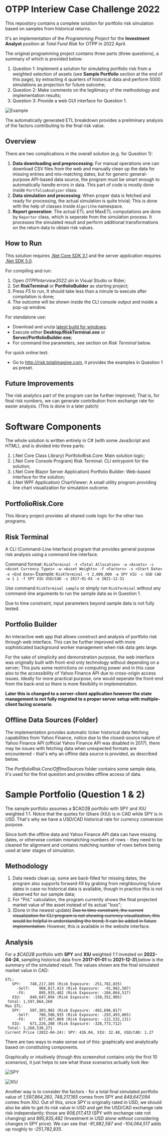 # OTPP Interiew Case Challenge 2022

This repository contains a complete solution for portfolio risk simulation based on samples from historical returns.

It's an implementation of the *Programming Project* for the **Investment Analyst** position at *Total Fund Risk* for OTPP in 2022 April.

The original programming project contains three parts (three questions), a summary of which is provided below:

1. Question 1: Implement a solution for simulating portfolio risk from a weighted selection of assets (see **Sample Portfolio** section at the end of this page), by extracting 4 quarters of historical data and perform 5000 simulations as projection for future outcome;
2. Question 2: Make comments on the legitimacy of the methodology and implementation results;
3. Question 3: Provide a web GUI interface for Question 1.

![Example](./Example/Example.png)

The automatically generated ETL breakdown provides a preliminary analysis of the factors contributing to the final risk value.

## Overview

There are two complications in the overall solution (e.g. for Question 1):

1. **Data downloading and preprocessing**: For manual operations one can download CSV files from the web and manually clean up the data for missing entries and mis-matching dates, but for generic general-purpose API-based data source, the program must be smart enough to automatically handle errors in data. This part of code is mostly done inside `PortfolioAnalyzer` class.
2. **Data simulation and processing**: When proper data is fetched and ready for processing, the actual simulation is quite trivial; This is done with the help of classes inside `Algorithm` namespace.
3. **Report generation**: The actual ETL and MaxETL computations are done by `Reporter` class, which is seperate from the simulation process. It processes the simulated result and perform additional transformations on the return data to obtain risk values.

## How to Run

This solution requires [.Net Core SDK 3.1](https://dotnet.microsoft.com/en-us/download/dotnet/3.1) and the server application requires [.Net SDK 5.0](https://dotnet.microsoft.com/en-us/download/dotnet/5.0).

For compiling and run:

1. Open *OTPPInterview2022.sln* in Visual Studio or Rider;
2. Set **RiskTerminal** or **PortfolioBuilder** as starting project;
3. Press *F5* to run, It should take less than a minute to execute after compilation is done; 
4. The outcome will be shown inside the CLI console output and inside a pop-up window.

For standalone use:

* Download and unzip [latest build for windows](https://github.com/chaojian-zhang/OTPPInterview2022/releases/tag/v1.1);
* Execute either **Desktop/RiskTerminal.exe** or **Server/PortfolioBuilder.exe**;
* For command line parameters, see section on *Risk Terminal* below.

For quick online test:

* Go to http://risk.totalimagine.com, it provides the examples in Question 1 as preset.

## Future Improvements

The risk analytics part of the program can be further improved; That is, for final risk numbers, we can generate contribution from exchange rate for easier analysis. (This is done in a later patch)

# Software Components

The whole solution is written entirely in C# (with some JavaScript and HTML), and is divided into three parts: 

1. (.Net Core Class Library) PortfolioRisk.Core: Main solution logic;
2. (.Net Core Console Program) Risk Terminal: CLI entrypoint for the solution;
3. (.Net Core Blazor Server Application) Portfolio Builder: Web-based interface for the solution;
4. (.Net WPF Application) ChartViewer: A small utility program providing line chart visualization for simulation outcome.

## PortfolioRisk.Core

This library project provides all shared code logic for the other two programs.

## Risk Terminal

A CLI (Command-Line Interface) program that provides general purpose risk analysis using a command line interface.

Command format: `RiskTerminal -t <Total Allocation> -a <Assets> -c <Asset Currency Types> -w <Asset Weights> -f <Factors> -s <Start Date> -e <End Date>` 
Example: `RiskTerminal -t 2,000,000 -a SPY XIU -c USD CAD -w 1 1 -f SPY XIU USD/CAD -s 2017-01-01 -e 2021-12-31`

Use command `RiskTerminal sample` or simply run `RiskTerminal` without any command-line arguments to run the sample data as in Question 1.

Due to time constraint, input parameters beyond sample data is not fully tested.

## Portfolio Builder

An interactive web app that allows construct and analysis of portfolio risk through web interface. This can be further improved with more sophisticated background worker management when risk data gets large.

For the sake of simplicity and demonstration purpose, the web interface was originally built with front-end only technology without depending on a server; This puts some restrictions on computing power and in this case also to the accessibility of Yahoo Finance API due to cross-origin access issues. Ideally for more practical purpose, one would seperate the front-end from the back-end so there is more flexibility in implementation.

**Later this is changed to a server-client application however the state management is not fully migrated to a proper server setup with multiple-client facing scenario**.

## Offline Data Sources (Folder)

The implementation provides automatic ticker historical data fetching capabilities from Yahoo Finance, notice due to the closed-source nature of Yahoo Finance API (official Yahoo Finance API was disabled in 2017), there may be issues with fetching data when unexpected formats are encountered - that's why an offline data source is provided, as described below.

The *PortfolioRisk.Core/OfflineSources* folder contains some sample data, it's used for the first question and provides offline access of data.

# Sample Portfolio (Question 1 & 2)

The sample portfolio assumes a $CAD2B portfolio with SPY and XIU weighted 1:1. Notce that the quotes for iShare (XIU) is in CAD while SPY is in USD. That's why we have a USD/CAD historical rate for currency conversion purpose.

Since both the offline data and Yahoo Finance API data can have missing dates, or otherwise contain mismatching numbers of rows - they need to be cleaned for alignment and contains matching number of rows before being used at later stages of simulation.

## Methodology

1. Data needs clean up, some are back-filled for missing dates, the program also supports forward-fill by grabing from neighbouring future dates in case no historical data is available, though in practice this is not observed for our sample data;
2. For "PnL" calculation, the program currently shows the final projected market value of the asset instead of its actual "loss";
3. (Done in the newest update) ~~Due to time constraint, the current visualization for CLI program is not showing currency visualization, this would be helpful in understanding the trend; It can be added in future implementation.~~ However, this is available in the website interface.

## Analysis

For a *$CAD2B* portfolio with **SPY** and **XIU** weighted *1:1* invested on **2022-04-24**, sampling historical data from **2017-01-01** to **2021-12-31**,below is the summary of the simulated result. The values shown are the final simulated market value in CAD:

```
ETL:
   SPY:    748,217,165 (Risk Exposure: -251,782,835)
     -Self:    908,017,413 (Risk Exposure:  -91,982,587)
     -FX:      895,935,482 (Risk Exposure: -104,064,517)
   XIU:    849,647,094 (Risk Exposure: -150,352,905)
 Total: 1,597,864,260
Max ETL:
   SPY:    597,303,982 (Risk Exposure: -402,696,017)
     -Self:    706,506,935 (Risk Exposure: -293,493,065)
     -FX:      877,467,869 (Risk Exposure: -122,532,131)
   XIU:    671,226,288 (Risk Exposure: -328,773,712)
 Total: 1,268,530,271
Current Price (2022-04-24): SPY: 426.04, XIU: 32.48, USD/CAD: 1.27
```

There are two ways to make sense out of this: graphically and analytically based on constituting components.

Graphically or intuitively (though this screenshot contains only the first 10 scenarios), it just helps to see what those scenarios actually look like:

![SPY](./Example/Example-SPY.png)

![XIU](./Example/Example-XIU.png)

Another way is to consider the factors - for a total final simulated portfolio value of *1,597,864,260*, *748,217,165* comes from SPY and *849,647,094* comes from XIU. Out of this, since SPY is originally rated in USD, we should also be able to get its risk value in USD and get the USD/CAD exchange rate risk independantly: those are *908,017,413* (SPY with exchange rate not changing) and *895,935,482* (Investment in USD alone without considering changes in SPY price). We can see that *-91,982,587* and *-104,064,517* adds up roughly to *-251,782,835*.

<!--
* XIU
* SPY (USD): SPY Total Return * Initial CAD
* USD/CAD
* SPY (USD) + USD/CAD: SPY CAD * USD/CAD
-->